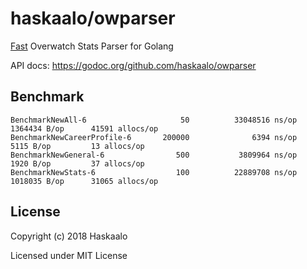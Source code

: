 # haskaalo/owparser

[Fast](#Benchmark) Overwatch Stats Parser for Golang

API docs: https://godoc.org/github.com/haskaalo/owparser
## Benchmark

```
BenchmarkNewAll-6                     50          33048516 ns/op         1364434 B/op      41591 allocs/op
BenchmarkNewCareerProfile-6       200000              6394 ns/op            5115 B/op         13 allocs/op
BenchmarkNewGeneral-6                500           3809964 ns/op            1920 B/op         37 allocs/op
BenchmarkNewStats-6                  100          22889708 ns/op         1018035 B/op      31065 allocs/op
```

## License

Copyright (c) 2018 Haskaalo

Licensed under MIT License
